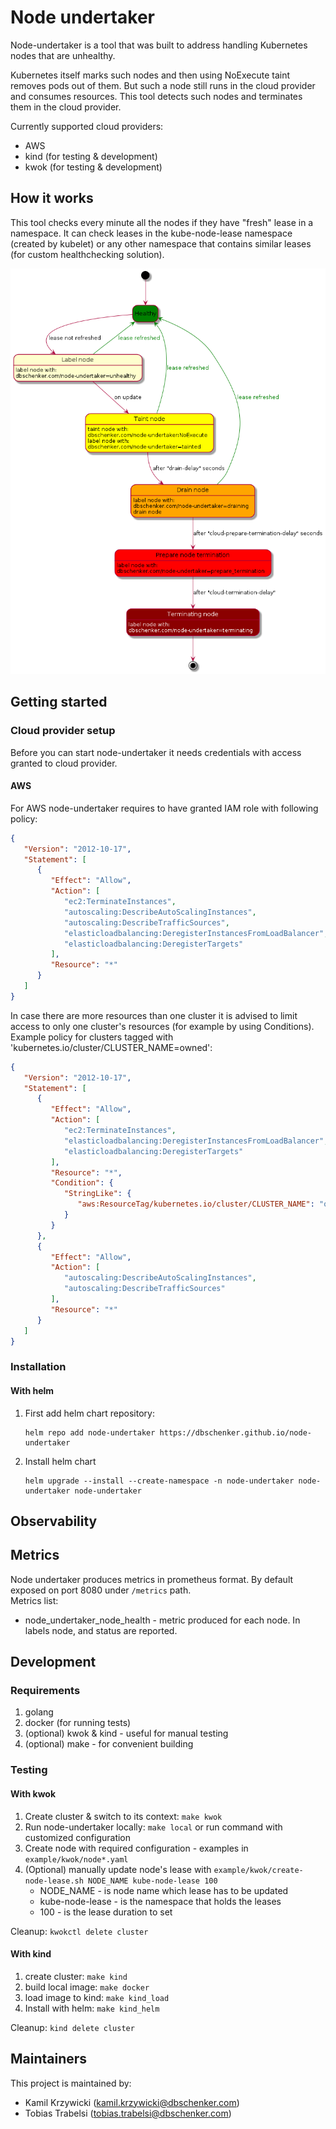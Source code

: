 # Node undertaker

Node-undertaker is a tool that was built to address handling Kubernetes nodes that are unhealthy.

Kubernetes itself marks such nodes and then using NoExecute taint removes pods out of them. But such a node still
runs in the cloud provider and consumes resources. This tool detects such nodes and terminates them in the cloud provider.

Currently supported cloud providers:
* AWS
* kind (for testing & development)
* kwok (for testing & development)

## How it works

This tool checks every minute all the nodes if they have "fresh" lease in a namespace.
It can check leases in the kube-node-lease namespace (created by kubelet) or any other namespace that contains similar leases (for custom healthchecking solution).

![Diagram](docs/states.png)


## Getting started

### Cloud provider setup

Before you can start node-undertaker it needs credentials with access granted to cloud provider.

#### AWS
For AWS node-undertaker requires to have granted IAM role with following policy:

```json
{
   "Version": "2012-10-17",
   "Statement": [
      {
         "Effect": "Allow",
         "Action": [
            "ec2:TerminateInstances",
            "autoscaling:DescribeAutoScalingInstances",
            "autoscaling:DescribeTrafficSources",
            "elasticloadbalancing:DeregisterInstancesFromLoadBalancer",
            "elasticloadbalancing:DeregisterTargets"
         ],
         "Resource": "*"
      }
   ]
}
```

In case there are more resources than one cluster it is advised to limit access to only one cluster's resources (for example by using Conditions). Example policy for clusters tagged with 'kubernetes.io/cluster/CLUSTER_NAME=owned': 

```json
{
   "Version": "2012-10-17",
   "Statement": [
      {
         "Effect": "Allow",
         "Action": [
            "ec2:TerminateInstances",
            "elasticloadbalancing:DeregisterInstancesFromLoadBalancer",
            "elasticloadbalancing:DeregisterTargets"
         ],
         "Resource": "*",
         "Condition": {
            "StringLike": {
               "aws:ResourceTag/kubernetes.io/cluster/CLUSTER_NAME": "owned"
            }
         }
      },
      {
         "Effect": "Allow",
         "Action": [
            "autoscaling:DescribeAutoScalingInstances",
            "autoscaling:DescribeTrafficSources"
         ],
         "Resource": "*"
      }
   ]
}
```

### Installation
#### With helm

1. First add helm chart repository:
   ```
   helm repo add node-undertaker https://dbschenker.github.io/node-undertaker
   ```
2. Install helm chart
    ```shell
    helm upgrade --install --create-namespace -n node-undertaker node-undertaker node-undertaker
    ```

## Observability

## Metrics

Node undertaker produces metrics in prometheus format. By default exposed on port 8080 under `/metrics` path.  
Metrics list:
* node_undertaker_node_health - metric produced for each node. In labels node, and status are reported.


## Development

### Requirements

1. golang
2. docker (for running tests)
3. (optional) kwok & kind - useful for manual testing
4. (optional) make - for convenient building

### Testing

#### With kwok
1. Create cluster & switch to its context: `make kwok`
2. Run node-undertaker locally: `make local` or run command with customized configuration
3. Create node with required configuration - examples in `example/kwok/node*.yaml`
4. (Optional) manually update node's lease with `example/kwok/create-node-lease.sh NODE_NAME kube-node-lease 100`
      * NODE_NAME - is node name which lease has to be updated
      * kube-node-lease - is the namespace that holds the leases
      * 100 - is the lease duration to set

Cleanup: `kwokctl delete cluster`

#### With kind
1. create cluster: `make kind`
2. build local image: `make docker`
3. load image to kind: `make kind_load`
4. Install with helm: `make kind_helm`

Cleanup: `kind delete cluster`

## Maintainers

This project is maintained by: 
* Kamil Krzywicki (kamil.krzywicki@dbschenker.com)
* Tobias Trabelsi (tobias.trabelsi@dbschenker.com)

